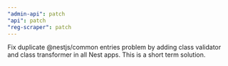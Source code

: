 ```yaml
---
"admin-api": patch
"api": patch
"reg-scraper": patch
---
```


Fix duplicate @nestjs/common entries problem by adding class validator and class transformer in all Nest apps. This is a short term solution.
